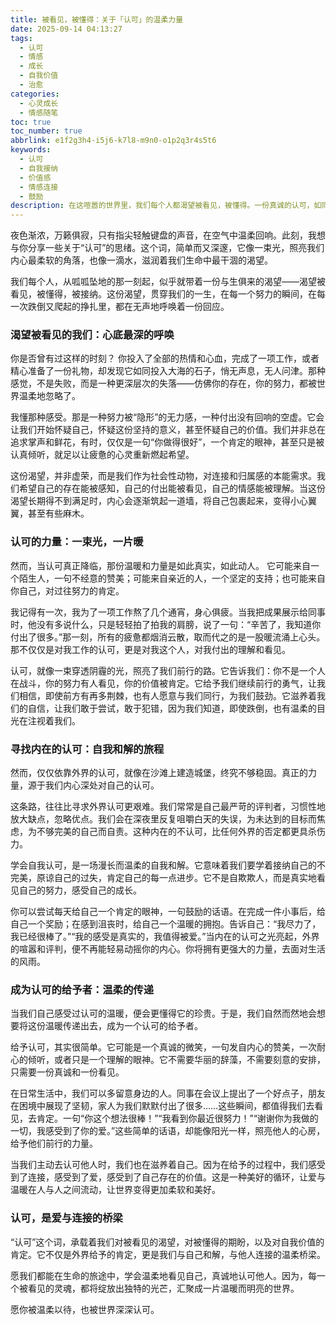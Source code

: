 ```yaml
---
title: 被看见，被懂得：关于「认可」的温柔力量
date: 2025-09-14 04:13:27
tags:
  - 认可
  - 情感
  - 成长
  - 自我价值
  - 治愈
categories:
  - 心灵成长
  - 情感随笔
toc: true
toc_number: true
abbrlink: e1f2g3h4-i5j6-k7l8-m9n0-o1p2q3r4s5t6
keywords:
  - 认可
  - 自我接纳
  - 价值感
  - 情感连接
  - 鼓励
description: 在这喧嚣的世界里，我们每个人都渴望被看见，被懂得。一份真诚的认可，如同冬日暖阳，能融化内心的冰霜，点亮前行的路。它不仅是外界的肯定，更是我们与自己和解，与他人连接的温柔桥梁。今天，让我们一起走进“认可”的深处，感受它如何滋养生命，赋予我们前行的勇气与力量。
---
```


夜色渐浓，万籁俱寂，只有指尖轻触键盘的声音，在空气中温柔回响。此刻，我想与你分享一些关于“认可”的思绪。这个词，简单而又深邃，它像一束光，照亮我们内心最柔软的角落，也像一滴水，滋润着我们生命中最干涸的渴望。

我们每个人，从呱呱坠地的那一刻起，似乎就带着一份与生俱来的渴望——渴望被看见，被懂得，被接纳。这份渴望，贯穿我们的一生，在每一个努力的瞬间，在每一次跌倒又爬起的挣扎里，都在无声地呼唤着一份回应。

### 渴望被看见的我们：心底最深的呼唤

你是否曾有过这样的时刻？
你投入了全部的热情和心血，完成了一项工作，或者精心准备了一份礼物，却发现它如同投入大海的石子，悄无声息，无人问津。那种感觉，不是失败，而是一种更深层次的失落——仿佛你的存在，你的努力，都被世界温柔地忽略了。

我懂那种感受。那是一种努力被“隐形”的无力感，一种付出没有回响的空虚。它会让我们开始怀疑自己，怀疑这份坚持的意义，甚至怀疑自己的价值。我们并非总在追求掌声和鲜花，有时，仅仅是一句“你做得很好”，一个肯定的眼神，甚至只是被认真倾听，就足以让疲惫的心灵重新燃起希望。

这份渴望，并非虚荣，而是我们作为社会性动物，对连接和归属感的本能需求。我们希望自己的存在能被感知，自己的付出能被看见，自己的情感能被理解。当这份渴望长期得不到满足时，内心会逐渐筑起一道墙，将自己包裹起来，变得小心翼翼，甚至有些麻木。

### 认可的力量：一束光，一片暖

然而，当认可真正降临，那份温暖和力量是如此真实，如此动人。
它可能来自一个陌生人，一句不经意的赞美；可能来自亲近的人，一个坚定的支持；也可能来自你自己，对过往努力的肯定。

我记得有一次，我为了一项工作熬了几个通宵，身心俱疲。当我把成果展示给同事时，他没有多说什么，只是轻轻拍了拍我的肩膀，说了一句：“辛苦了，我知道你付出了很多。”那一刻，所有的疲惫都烟消云散，取而代之的是一股暖流涌上心头。那不仅仅是对我工作的认可，更是对我这个人，对我付出的理解和看见。

认可，就像一束穿透阴霾的光，照亮了我们前行的路。它告诉我们：你不是一个人在战斗，你的努力有人看见，你的价值被肯定。它给予我们继续前行的勇气，让我们相信，即使前方有再多荆棘，也有人愿意与我们同行，为我们鼓劲。它滋养着我们的自信，让我们敢于尝试，敢于犯错，因为我们知道，即使跌倒，也有温柔的目光在注视着我们。

### 寻找内在的认可：自我和解的旅程

然而，仅仅依靠外界的认可，就像在沙滩上建造城堡，终究不够稳固。真正的力量，源于我们内心深处对自己的认可。

这条路，往往比寻求外界认可更艰难。我们常常是自己最严苛的评判者，习惯性地放大缺点，忽略优点。我们会在深夜里反复咀嚼白天的失误，为未达到的目标而焦虑，为不够完美的自己而自责。这种内在的不认可，比任何外界的否定都更具杀伤力。

学会自我认可，是一场漫长而温柔的自我和解。它意味着我们要学着接纳自己的不完美，原谅自己的过失，肯定自己的每一点进步。它不是自欺欺人，而是真实地看见自己的努力，感受自己的成长。

你可以尝试每天给自己一个肯定的眼神，一句鼓励的话语。在完成一件小事后，给自己一个奖励；在感到沮丧时，给自己一个温暖的拥抱。告诉自己：“我尽力了，我已经很棒了。”“我的感受是真实的，我值得被爱。”当内在的认可之光亮起，外界的喧嚣和评判，便不再能轻易动摇你的内心。你将拥有更强大的力量，去面对生活的风雨。

### 成为认可的给予者：温柔的传递

当我们自己感受过认可的温暖，便会更懂得它的珍贵。于是，我们自然而然地会想要将这份温暖传递出去，成为一个认可的给予者。

给予认可，其实很简单。它可能是一个真诚的微笑，一句发自内心的赞美，一次耐心的倾听，或者只是一个理解的眼神。它不需要华丽的辞藻，不需要刻意的安排，只需要一份真诚和一份看见。

在日常生活中，我们可以多留意身边的人。同事在会议上提出了一个好点子，朋友在困境中展现了坚韧，家人为我们默默付出了很多……这些瞬间，都值得我们去看见，去肯定。一句“你这个想法很棒！”“我看到你最近很努力！”“谢谢你为我做的一切，我感受到了你的爱。”这些简单的话语，却能像阳光一样，照亮他人的心房，给予他们前行的力量。

当我们主动去认可他人时，我们也在滋养着自己。因为在给予的过程中，我们感受到了连接，感受到了爱，感受到了自己存在的价值。这是一种美好的循环，让爱与温暖在人与人之间流动，让世界变得更加柔软和美好。

### 认可，是爱与连接的桥梁

“认可”这个词，承载着我们对被看见的渴望，对被懂得的期盼，以及对自我价值的肯定。它不仅是外界给予的肯定，更是我们与自己和解，与他人连接的温柔桥梁。

愿我们都能在生命的旅途中，学会温柔地看见自己，真诚地认可他人。因为，每一个被看见的灵魂，都将绽放出独特的光芒，汇聚成一片温暖而明亮的世界。

愿你被温柔以待，也被世界深深认可。